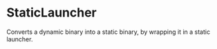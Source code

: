 # StaticLauncher
Converts a dynamic binary into a static binary, by wrapping it in a static launcher.
